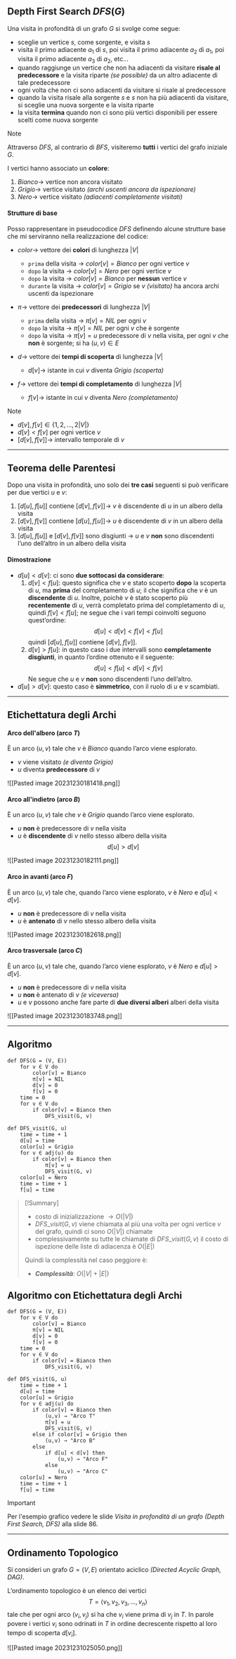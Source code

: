 ## Depth First Search $DFS(G)$
Una visita in profondità di un grafo $G$ si svolge come segue:
- sceglie un vertice $s$, come sorgente, e visita $s$
- visita il primo adiacente $a_1$ di $s$, poi visita il primo adiacente $a_2$ di $a_1$, poi visita il primo adiacente $a_3$ di $a_2$, etc...
- quando raggiunge un vertice che non ha adiacenti da visitare **risale al predecessore** e la visita riparte *(se possible)* da un altro adiacente di tale predecessore
- ogni volta che non ci sono adiacenti da visitare si risale al predecessore
- quando la visita risale alla sorgente $s$ e $s$ non ha più adiacenti da visitare, si sceglie una nuova sorgente e la visita riparte
- la visita **termina** quando non ci sono più vertici disponibili per essere scelti come nuova sorgente

>[!Note]
>Attraverso $DFS$, al contrario di $BFS$, visiteremo **tutti** i vertici del grafo iniziale $G$.

I vertici hanno associato un **colore**:
1. $Bianco \rightarrow$ vertice non ancora visitato
2. $Grigio \rightarrow$ vertice visitato *(archi uscenti ancora da ispezionare)*
3. $Nero \rightarrow$ vertice visitato *(adiacenti completamente visitati)*

#### Strutture di base
Posso rappresentare in pseudocodice $DFS$ definendo alcune strutture base che mi serviranno nella realizzazione del codice:
- $color \rightarrow$ vettore dei **colori** di lunghezza $|V|$
	- `prima` della visita $\rightarrow$ $color[v] = Bianco$ per ogni vertice $v$
	- `dopo` la visita $\rightarrow$ $color[v] = Nero$ per ogni vertice $v$
	- `dopo` la visita $\rightarrow$ $color[v] = Bianco$ per **nessun** vertice $v$
	- `durante` la visita $\rightarrow$ $color[v] = Grigio$ se $v$ *(visitato)* ha ancora archi uscenti da ispezionare

- $\pi \rightarrow$ vettore dei **predecessori** di lunghezza $|V|$
	- `prima` della visita $\rightarrow$ $\pi[v] = NIL$ per ogni $v$
	- `dopo` la visita $\rightarrow$ $\pi[v] = NIL$ per ogni $v$ che è sorgente
	- `dopo` la visita $\rightarrow$ $\pi[v] = u$ predecessore di $v$ nella visita, per ogni $v$ che **non** è sorgente; si ha $(u,v) ∈ E$

- $d \rightarrow$ vettore dei **tempi di scoperta** di lunghezza $|V|$
	- $d[v] \rightarrow$ istante in cui $v$ diventa $Grigio$ *(scoperta)*

- $f \rightarrow$ vettore dei **tempi di completamento** di lunghezza $|V|$
	- $f[v] \rightarrow$ istante in cui $v$ diventa $Nero$ *(completamento)*

>[!Note]
>- $d[v], f[v] ∈ \{1,2,…, 2|V|\}$
>- $d[v] < f[v]$ per ogni vertice $v$
>- $[d[v], f[v]] \rightarrow$ intervallo temporale di $v$

---
## Teorema delle Parentesi
Dopo una visita in profondità, uno solo dei **tre casi** seguenti si può verificare per due vertici $u$ e $v$:
1. $[d[u],f[u]]$ contiene $[d[v],f[v]] \rightarrow$ $v$ è discendente di $u$ in un albero della visita
2. $[d[v],f[v]]$ contiene $[d[u],f[u]] \rightarrow$ $u$ è discendente di $v$ in un albero della visita
3. $[d[u],f[u]]$ e $[d[v],f[v]]$ sono disgiunti $\rightarrow$ $u$ e $v$ **non** sono discendenti l’uno dell’altro in un albero della visita
#### Dimostrazione

- $d[u] < d[v]$: ci sono **due sottocasi da considerare**:
	1. $d[v] < f[u]$: questo significa che $v$ e stato scoperto **dopo** la scoperta di $u$, ma **prima** del completamento di $u$; il che significa che $v$ è un **discendente** di $u$. Inoltre, poichè $v$ è stato scoperto più **recentemente** di $u$, verrà completato prima del completamento di $u$, quindi $f[v] < f[u]$; ne segue che i vari tempi coinvolti seguono quest’ordine: $$d[u] < d[v] < f[v] < f[u]$$ quindi $[d[u], f[u]]$ contiene $[d[v], f[v]]$.
	2. $d[v] > f[u]$: in questo caso i due intervalli sono **completamente disgiunti**, in quanto l’ordine ottenuto e il seguente: $$d[u] < f[u] < d[v] < f[v]$$ Ne segue che $u$ e $v$ **non** sono discendenti l’uno dell’altro.
- $d[u] > d[v]$: questo caso è **simmetrico**, con il ruolo di $u$ e $v$ scambiati.

---
## Etichettatura degli Archi

#### Arco dell'albero (arco $T$)
È un arco $(u,v)$ tale che $v$ è $Bianco$ quando l’arco viene esplorato.
- $v$ viene visitato *(e diventa $Grigio$)* 
- $u$ diventa **predecessore** di $v$

![[Pasted image 20231230181418.png]]

#### Arco all'indietro (arco $B$)
È un arco $(u,v)$ tale che $v$ è $Grigio$ quando l’arco viene esplorato.
- $u$ **non** è predecessore di $v$ nella visita
- $u$ è **discendente** di $v$ nello stesso albero della visita $$d[u] > d[v]$$

![[Pasted image 20231230182111.png]]

#### Arco in avanti (arco $F$)
È un arco $(u,v)$ tale che, quando l’arco viene esplorato, $v$ è $Nero$ e $d[u] < d[v]$.
- $u$ **non** è predecessore di $v$ nella visita
- $u$ è **antenato** di $v$ nello stesso albero della visita

![[Pasted image 20231230182618.png]]

#### Arco trasversale (arco $C$)
È un arco $(u,v)$ tale che, quando l’arco viene esplorato, $v$ è $Nero$ e $d[u] > d[v]$.
- $u$ **non** è predecessore di $v$ nella visita
- $u$ **non** è antenato di $v$ *(e viceversa)*
- $u$ e $v$ possono anche fare parte di **due diversi alberi** alberi della visita

![[Pasted image 20231230183748.png]]

---

## Algoritmo

``` Pseudocodice TI:"DFS" "FOLD"
def DFS(G = (V, E))
	for v ∈ V do
		color[v] = Bianco
		π[v] = NIL
		d[v] = 0
		f[v] = 0
	time = 0
	for v ∈ V do
		if color[v] = Bianco then
			DFS_visit(G, v)

def DFS_visit(G, u)
	time = time + 1
	d[u] = time
	color[u] = Grigio
	for v ∈ adj(u) do
		if color[v] = Bianco then
			π[v] = u
			DFS_visit(G, v)
	color[u] = Nero
	time = time + 1
	f[u] = time
 ```

> [!Summary]
>- costo di inizializzazione $\rightarrow O(|V|)$
>- $DFS\_visit(G,v)$ viene chiamata al più una volta per ogni vertice $v$ del grafo, quindi ci sono $O(|V|)$ chiamate
>- complessivamente su tutte le chiamate di $DFS\_visit(G,v)$ il costo di ispezione delle liste di adiacenza è $O(|E|)$
>
>Quindi la complessità nel caso peggiore è:
>- ***Complessità***: $O(|V| + |E|)$

## Algoritmo con Etichettatura degli Archi

``` Pseudocodice TI:"DFS" "FOLD"
def DFS(G = (V, E))
	for v ∈ V do
		color[v] = Bianco
		π[v] = NIL
		d[v] = 0
		f[v] = 0
	time = 0
	for v ∈ V do
		if color[v] = Bianco then
			DFS_visit(G, v)

def DFS_visit(G, u)
	time = time + 1
	d[u] = time
	color[u] = Grigio
	for v ∈ adj(u) do
		if color[v] = Bianco then
			(u,v) → "Arco T"
			π[v] = u
			DFS_visit(G, v)
		else if color[v] = Grigio then
			(u,v) → "Arco B"
		else
			if d[u] < d[v] then
				(u,v) → "Arco F"
			else
				(u,v) → "Arco C"
	color[u] = Nero
	time = time + 1
	f[u] = time
 ```

>[!Important]
>Per l'esempio grafico vedere le slide *Visita in profondità di un grafo (Depth First Search, DFS)* alla slide $86$. 

---

## Ordinamento Topologico
Si consideri un grafo $G=(V,E)$ orientato aciclico *(Directed Acyclic Graph, $DAG$)*.

L’ordinamento topologico è un elenco dei vertici $$T = ⟨ v_1, v_2, v_3, …, v_n ⟩$$tale che per ogni arco $(v_i , v_j )$ si ha che $v_i$ viene prima di $v_j$ in $T$. In parole povere i vertici $v_i$ sono odrinati in $T$ in ordine decrescente rispetto al loro tempo di scoperta $d[v_i]$.

![[Pasted image 20231231025050.png]]

